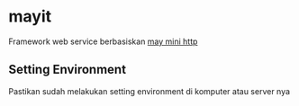 # mayit
Framework web service berbasiskan [may mini http](https://github.com/Xudong-Huang/may_minihttp)

## Setting Environment

Pastikan sudah melakukan setting environment di komputer atau server nya
